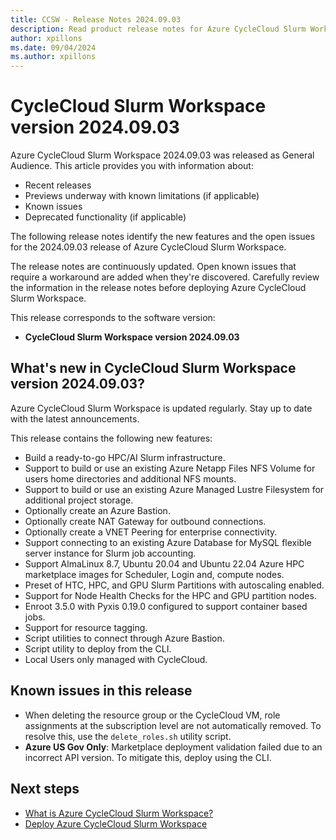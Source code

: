 ```yaml
---
title: CCSW - Release Notes 2024.09.03
description: Read product release notes for Azure CycleCloud Slurm Workspace 2024.09.03. See a list of new features and known issues.
author: xpillons
ms.date: 09/04/2024
ms.author: xpillons
---
```


# CycleCloud Slurm Workspace version 2024.09.03

Azure CycleCloud Slurm Workspace 2024.09.03 was released as General Audience. This article provides you with information about:

* Recent releases
* Previews underway with known limitations (if applicable)
* Known issues
* Deprecated functionality (if applicable)

The following release notes identify the new features and the open issues for the 2024.09.03 release of Azure CycleCloud Slurm Workspace.

The release notes are continuously updated. Open known issues that require a workaround are added when they're discovered. Carefully review the information in the release notes before deploying Azure CycleCloud Slurm Workspace.

This release corresponds to the software version:

- **CycleCloud Slurm Workspace version 2024.09.03** 

## What's new in CycleCloud Slurm Workspace version 2024.09.03?

Azure CycleCloud Slurm Workspace is updated regularly. Stay up to date with the latest announcements. 

This release contains the following new features:

* Build a ready-to-go HPC/AI  Slurm infrastructure.
* Support to build or use an existing Azure Netapp Files NFS Volume for users home directories and additional NFS mounts.
* Support to build or use an existing Azure Managed Lustre Filesystem for additional project storage.
* Optionally create an Azure Bastion.
* Optionally create NAT Gateway for outbound connections.
* Optionally create a VNET Peering for enterprise connectivity.
* Support connecting to an existing Azure Database for MySQL flexible server instance for Slurm job accounting.
* Support AlmaLinux 8.7, Ubuntu 20.04 and Ubuntu 22.04 Azure HPC marketplace images for Scheduler, Login and, compute nodes.
* Preset of HTC, HPC, and GPU Slurm Partitions with autoscaling enabled.
* Support for Node Health Checks for the HPC and GPU partition nodes.
* Enroot 3.5.0 with Pyxis 0.19.0 configured to support container based jobs.
* Support for resource tagging.
* Script utilities to connect through Azure Bastion.
* Script utility to deploy from the CLI.
* Local Users only managed with CycleCloud.


## Known issues in this release

- When deleting the resource group or the CycleCloud VM, role assignments at the subscription level are not automatically removed. To resolve this, use the `delete_roles.sh` utility script.
- **Azure US Gov Only**: Marketplace deployment validation failed due to an incorrect API version. To mitigate this, deploy using the CLI.

## Next steps

* [What is Azure CycleCloud Slurm Workspace?](../../overview-ccsw.md)
* [Deploy Azure CycleCloud Slurm Workspace](../../how-to/ccsw/plan-your-deployment.md)

